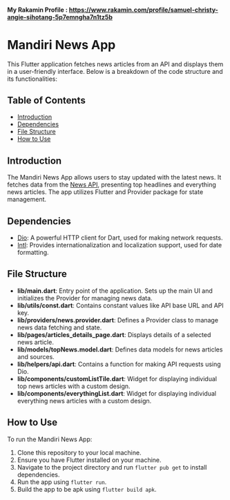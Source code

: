 #### My Rakamin Profile : https://www.rakamin.com/profile/samuel-christy-angie-sihotang-5p7emngha7n1tz5b
# Mandiri News App

This Flutter application fetches news articles from an API and displays them in a user-friendly interface. Below is a breakdown of the code structure and its functionalities:

## Table of Contents

- [Introduction](#introduction)
- [Dependencies](#dependencies)
- [File Structure](#file-structure)
- [How to Use](#how-to-use)

## Introduction

The Mandiri News App allows users to stay updated with the latest news. It fetches data from the [News API](https://newsapi.org/), presenting top headlines and everything news articles. The app utilizes Flutter and Provider package for state management.

## Dependencies

- [Dio](https://pub.dev/packages/dio): A powerful HTTP client for Dart, used for making network requests.
- [Intl](https://pub.dev/packages/intl): Provides internationalization and localization support, used for date formatting.

## File Structure

- **lib/main.dart**: Entry point of the application. Sets up the main UI and initializes the Provider for managing news data.
- **lib/utils/const.dart**: Contains constant values like API base URL and API key.
- **lib/providers/news.provider.dart**: Defines a Provider class to manage news data fetching and state.
- **lib/pages/articles_details_page.dart**: Displays details of a selected news article.
- **lib/models/topNews.model.dart**: Defines data models for news articles and sources.
- **lib/helpers/api.dart**: Contains a function for making API requests using Dio.
- **lib/components/customListTile.dart**: Widget for displaying individual top news articles with a custom design.
- **lib/components/everythingList.dart**: Widget for displaying individual everything news articles with a custom design.

## How to Use

To run the Mandiri News App:

1. Clone this repository to your local machine.
2. Ensure you have Flutter installed on your machine.
3. Navigate to the project directory and run `flutter pub get` to install dependencies.
4. Run the app using `flutter run`.
5. Build the app to be apk using `flutter build apk`.
